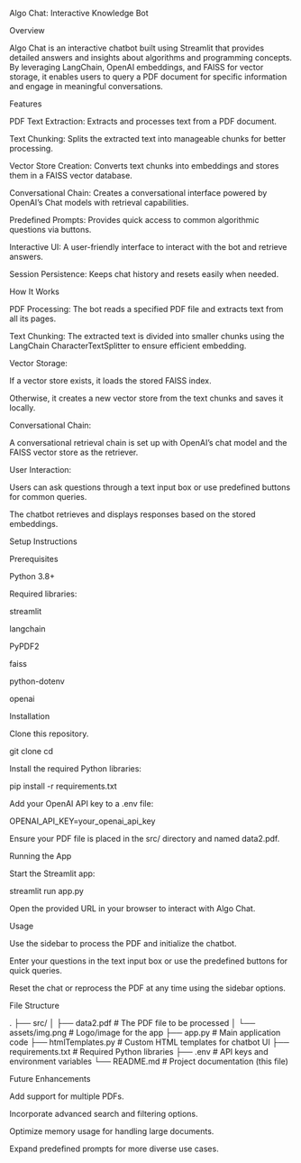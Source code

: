 Algo Chat: Interactive Knowledge Bot

Overview

Algo Chat is an interactive chatbot built using Streamlit that provides detailed answers and insights about algorithms and programming concepts. By leveraging LangChain, OpenAI embeddings, and FAISS for vector storage, it enables users to query a PDF document for specific information and engage in meaningful conversations.

Features

PDF Text Extraction: Extracts and processes text from a PDF document.

Text Chunking: Splits the extracted text into manageable chunks for better processing.

Vector Store Creation: Converts text chunks into embeddings and stores them in a FAISS vector database.

Conversational Chain: Creates a conversational interface powered by OpenAI’s Chat models with retrieval capabilities.

Predefined Prompts: Provides quick access to common algorithmic questions via buttons.

Interactive UI: A user-friendly interface to interact with the bot and retrieve answers.

Session Persistence: Keeps chat history and resets easily when needed.

How It Works

PDF Processing: The bot reads a specified PDF file and extracts text from all its pages.

Text Chunking: The extracted text is divided into smaller chunks using the LangChain CharacterTextSplitter to ensure efficient embedding.

Vector Storage:

If a vector store exists, it loads the stored FAISS index.

Otherwise, it creates a new vector store from the text chunks and saves it locally.

Conversational Chain:

A conversational retrieval chain is set up with OpenAI’s chat model and the FAISS vector store as the retriever.

User Interaction:

Users can ask questions through a text input box or use predefined buttons for common queries.

The chatbot retrieves and displays responses based on the stored embeddings.

Setup Instructions

Prerequisites

Python 3.8+

Required libraries:

streamlit

langchain

PyPDF2

faiss

python-dotenv

openai

Installation

Clone this repository.

git clone <repository-url>
cd <repository-directory>

Install the required Python libraries:

pip install -r requirements.txt

Add your OpenAI API key to a .env file:

OPENAI_API_KEY=your_openai_api_key

Ensure your PDF file is placed in the src/ directory and named data2.pdf.

Running the App

Start the Streamlit app:

streamlit run app.py

Open the provided URL in your browser to interact with Algo Chat.

Usage

Use the sidebar to process the PDF and initialize the chatbot.

Enter your questions in the text input box or use the predefined buttons for quick queries.

Reset the chat or reprocess the PDF at any time using the sidebar options.

File Structure

.
├── src/
│   ├── data2.pdf               # The PDF file to be processed
│   └── assets/img.png          # Logo/image for the app
├── app.py                      # Main application code
├── htmlTemplates.py            # Custom HTML templates for chatbot UI
├── requirements.txt            # Required Python libraries
├── .env                        # API keys and environment variables
└── README.md                   # Project documentation (this file)

Future Enhancements

Add support for multiple PDFs.

Incorporate advanced search and filtering options.

Optimize memory usage for handling large documents.

Expand predefined prompts for more diverse use cases.